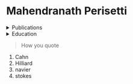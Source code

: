 # Mahendranath Perisetti




<details>
   <summary>Publications</summary>
      1. Cahn-Hilliard 
   
      2. Navier-Stokes
</details>

<details>
   <summary>Education</summary>
      This is fun. 
</details>

> How you quote

1. Cahn
2. Hilliard
3. navier
4. stokes
